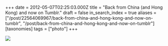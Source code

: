+++
date = 2012-05-07T02:25:03.000Z
title = "Back from China (and Hong Kong) and now on Tumblr."
draft = false
in_search_index = true
aliases = ["/post/22564069967/back-from-china-and-hong-kong-and-now-on-tumblr", "/post/back-from-china-and-hong-kong-and-now-on-tumblr"]
[taxonomies]
tags = ["photo"]
+++

![](https://66.media.tumblr.com/tumblr_m3ms1rSkCD1rvz64lo1_1280.jpg)
